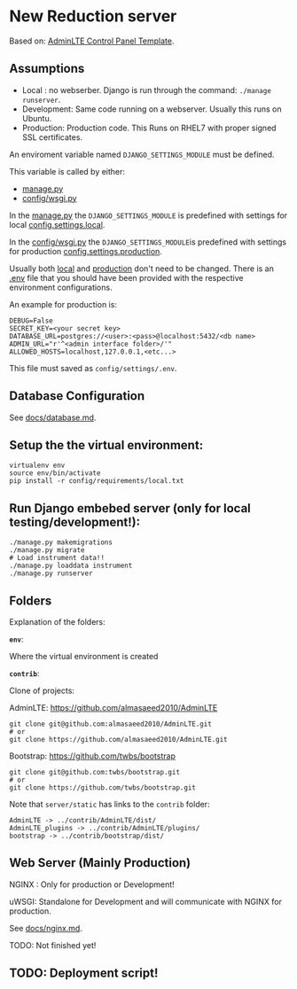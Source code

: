 # New Reduction server

Based on: [AdminLTE Control Panel Template](https://almsaeedstudio.com/).


## Assumptions

- Local : no webserber. Django is run through the command: ```./manage runserver```.
- Development: Same code running on a webserver. Usually this runs on Ubuntu.
- Production: Production code. This Runs on RHEL7 with proper signed SSL certificates.

An enviroment variable named ```DJANGO_SETTINGS_MODULE``` must be defined.

This variable is called by either:
- [manage.py](manage.py)
- [config/wsgi.py](config/wsgi.py)

In the [manage.py](manage.py) the ```DJANGO_SETTINGS_MODULE``` is predefined with settings for local [config.settings.local](config/settings/local.py).

In the [config/wsgi.py](config/wsgi.py) the ```DJANGO_SETTINGS_MODULE```is predefined with settings for production [config.settings.production](config/settings/production.py).

Usually both [local](config/settings/local.py) and [production](config/settings/production.py) don't need to be changed.
There is an [.env](config/settings/.env) file that you should have been provided with the respective environment configurations.

An example for production is:
```
DEBUG=False
SECRET_KEY=<your secret key>
DATABASE_URL=postgres://<user>:<pass>@localhost:5432/<db name>
ADMIN_URL="r'^<admin interface folder>/'"
ALLOWED_HOSTS=localhost,127.0.0.1,<etc...>
```
This file must saved as ```config/settings/.env```.

## Database Configuration

See [docs/database.md](docs/database.md).

## Setup the the virtual environment:
```
virtualenv env
source env/bin/activate
pip install -r config/requirements/local.txt
```

## Run Django embebed server (only for local testing/development!):

```
./manage.py makemigrations
./manage.py migrate
# Load instrument data!!
./manage.py loaddata instrument
./manage.py runserver
```

## Folders

Explanation of the folders:

**`env`**:

Where the virtual environment is created

**`contrib`**:

Clone of projects:

AdminLTE:
https://github.com/almasaeed2010/AdminLTE

```
git clone git@github.com:almasaeed2010/AdminLTE.git
# or
git clone https://github.com/almasaeed2010/AdminLTE.git
```

Bootstrap:
https://github.com/twbs/bootstrap

```
git clone git@github.com:twbs/bootstrap.git
# or
git clone https://github.com/twbs/bootstrap.git
```

Note that `server/static` has links to the `contrib` folder:
```
AdminLTE -> ../contrib/AdminLTE/dist/
AdminLTE_plugins -> ../contrib/AdminLTE/plugins/
bootstrap -> ../contrib/bootstrap/dist/
```

## Web Server (Mainly Production)

NGINX : Only for production or Development!

uWSGI: Standalone for Development and will communicate with NGINX for production.

See [docs/nginx.md](docs/nginx.md).

TODO: Not finished yet!

## TODO: Deployment script!
